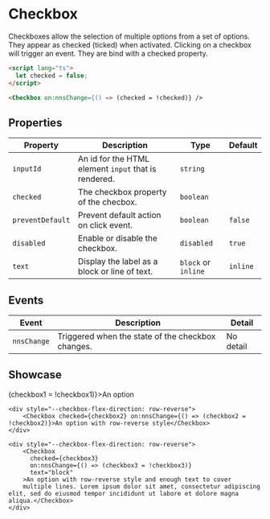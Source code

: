 <script lang="ts">
    import Checkbox from "$lib/components/Checkbox.svelte";

    let checkbox1 = false;
    let checkbox2 = true;
    let checkbox3 = false;
</script>

# Checkbox

Checkboxes allow the selection of multiple options from a set of options. They appear as checked (ticked) when activated. Clicking on a checkbox will trigger an event. They are bind with a checked property.

```html
<script lang="ts">
  let checked = false;
</script>

<Checkbox on:nnsChange={() => (checked = !checked)} />
```

## Properties

| Property         | Description                                          | Type                | Default  |
| ---------------- | ---------------------------------------------------- | ------------------- | -------- |
| `inputId`        | An id for the HTML element `input` that is rendered. | `string`            |          |
| `checked`        | The checkbox property of the checbox.                | `boolean`           |          |
| `preventDefault` | Prevent default action on click event.               | `boolean`           | `false`  |
| `disabled`       | Enable or disable the checkbox.                      | `disabled`          | `true`   |
| `text`           | Display the label as a block or line of text.        | `block` or `inline` | `inline` |

## Events

| Event       | Description                                       | Detail    |
| ----------- | ------------------------------------------------- | --------- |
| `nnsChange` | Triggered when the state of the checkbox changes. | No detail |

## Showcase

<div class="card-grid">
    <Checkbox checked={checkbox1} on:nnsChange={() => (checkbox1 = !checkbox1)}>An option</Checkbox>

    <div style="--checkbox-flex-direction: row-reverse">
        <Checkbox checked={checkbox2} on:nnsChange={() => (checkbox2 = !checkbox2)}>An option with row-reverse style</Checkbox>
    </div>

    <div style="--checkbox-flex-direction: row-reverse">
        <Checkbox
          checked={checkbox3}
          on:nnsChange={() => (checkbox3 = !checkbox3)}
          text="block"
        >An option with row-reverse style and enough text to cover
        multiple lines. Lorem ipsum dolor sit amet, consectetur adipiscing elit, sed do eiusmod tempor incididunt ut labore et dolore magna aliqua.</Checkbox>
    </div>
</div>
